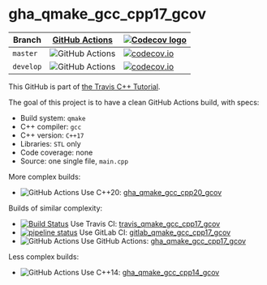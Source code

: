 # gha_qmake_gcc_cpp17_gcov

Branch   |[GitHub Actions](https://github.com/richelbilderbeek/gha_qmake_gcc_cpp17_gcov/actions)                                  |[![Codecov logo](Codecov.png)](https://www.codecov.io)
---------|------------------------------------------------------------------------------------------------------------------------|----------------------------------------------------------------------------------------------------------------------------------------------------------------------------------------------------------
`master` |![GitHub Actions](https://github.com/richelbilderbeek/gha_qmake_gcc_cpp17_gcov/workflows/check/badge.svg?branch=master) |[![codecov.io](https://codecov.io/github/richelbilderbeek/travis_qmake_gcc_cpp17_gcov/coverage.svg?branch=master)](https://codecov.io/github/richelbilderbeek/travis_qmake_gcc_cpp17_gcov/branch/master)
`develop`|![GitHub Actions](https://github.com/richelbilderbeek/gha_qmake_gcc_cpp17_gcov/workflows/check/badge.svg?branch=develop)|[![codecov.io](https://codecov.io/github/richelbilderbeek/travis_qmake_gcc_cpp17_gcov/coverage.svg?branch=develop)](https://codecov.io/github/richelbilderbeek/travis_qmake_gcc_cpp17_gcov/branch/develop)

This GitHub is part of [the Travis C++ Tutorial](https://github.com/richelbilderbeek/travis_cpp_tutorial).

The goal of this project is to have a clean GitHub Actions build, with specs:
 * Build system: `qmake`
 * C++ compiler: `gcc`
 * C++ version: `C++17`
 * Libraries: `STL` only
 * Code coverage: none
 * Source: one single file, `main.cpp`

More complex builds:

 * ![GitHub Actions](https://github.com/richelbilderbeek/gha_qmake_gcc_cpp20_gcov/workflows/check/badge.svg?branch=master) Use C++20: [gha_qmake_gcc_cpp20_gcov](https://www.github.com/richelbilderbeek/gha_qmake_gcc_cpp20_gcov)

Builds of similar complexity:

 * [![Build Status](https://travis-ci.com/richelbilderbeek/travis_qmake_gcc_cpp17_gcov.svg?branch=master)](https://travis-ci.com/richelbilderbeek/travis_qmake_gcc_cpp17_gcov) Use Travis CI: [travis_qmake_gcc_cpp17_gcov](https://www.github.com/richelbilderbeek/travis_qmake_gcc_cpp17_gcov)
 * [![pipeline status](https://gitlab.com/richelbilderbeek/gitlab_qmake_gcc_cpp17_gcov/badges/master/pipeline.svg)](https://gitlab.com/richelbilderbeek/gitlab_qmake_gcc_cpp17_gcov/commits/master) Use GitLab CI: [gitlab_qmake_gcc_cpp17_gcov](https://www.gitlab.com/richelbilderbeek/gitlab_qmake_gcc_cpp17_gcov)
 * ![GitHub Actions](https://github.com/richelbilderbeek/gha_qmake_gcc_cpp17_gcov/workflows/check/badge.svg?branch=master) Use GitHub Actions: [gha_qmake_gcc_cpp17_gcov](https://www.github.com/richelbilderbeek/gha_qmake_gcc_cpp17_gcov)

Less complex builds:

 * ![GitHub Actions](https://github.com/richelbilderbeek/gha_qmake_gcc_cpp14_gcov/workflows/check/badge.svg?branch=master) Use C++14: [gha_qmake_gcc_cpp14_gcov](https://www.github.com/richelbilderbeek/gha_qmake_gcc_cpp14_gcov)

